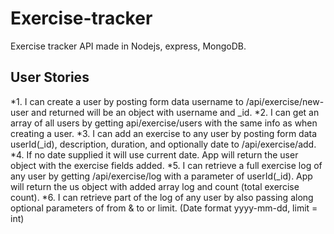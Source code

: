 # Exercise-tracker
Exercise tracker API made in Nodejs, express, MongoDB.

## User Stories
  *1. I can create a user by posting form data username to /api/exercise/new-user and returned will be an object with username and _id.
  *2. I can get an array of all users by getting api/exercise/users with the same info as when creating a user.
  *3. I can add an exercise to any user by posting form data userId(_id), description, duration, and optionally date to /api/exercise/add.   *4. If no date supplied it will use current date. App will return the user object with the exercise fields added.
  *5. I can retrieve a full exercise log of any user by getting /api/exercise/log with a parameter of userId(_id). App will return the us      object with added array log and count (total exercise count).
  *6. I can retrieve part of the log of any user by also passing along optional parameters of from & to or limit. (Date format yyyy-mm-dd,    limit = int)

